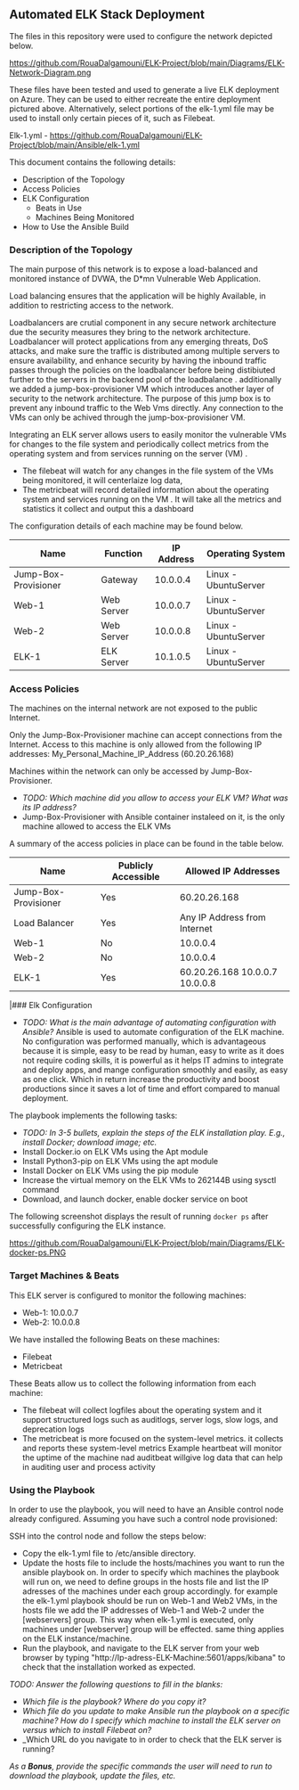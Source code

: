 ## Automated ELK Stack Deployment

The files in this repository were used to configure the network depicted below.

https://github.com/RouaDalgamouni/ELK-Project/blob/main/Diagrams/ELK-Network-Diagram.png 

These files have been tested and used to generate a live ELK deployment on Azure. They can be used to either recreate the entire deployment pictured above. Alternatively, select portions of the elk-1.yml file may be used to install only certain pieces of it, such as Filebeat.

  Elk-1.yml - https://github.com/RouaDalgamouni/ELK-Project/blob/main/Ansible/elk-1.yml 

This document contains the following details:
- Description of the Topology
- Access Policies
- ELK Configuration
  - Beats in Use
  - Machines Being Monitored
- How to Use the Ansible Build


### Description of the Topology

The main purpose of this network is to expose a load-balanced and monitored instance of DVWA, the D*mn Vulnerable Web Application.

Load balancing ensures that the application will be highly Available, in addition to restricting access to the network.

Loadbalancers are crutial component in any secure network architecture due the security measures they bring to the network architecture. Loadbalancer will protect applications from any emerging threats, DoS attacks, and make sure the traffic is distributed among multiple servers to ensure availability, and enhance security by having the inbound traffic passes through the policies on the loadbalancer before being distibiuted further to the servers in the backend pool of the loadbalance
.
additionally we added a jump-box-provisioner VM which introduces another layer of security to the network architecture. The purpose of this jump box is to prevent any inbound traffic to the Web Vms directly. Any connection to the VMs can only be achived through the jump-box-provisioner VM.

Integrating an ELK server allows users to easily monitor the vulnerable VMs for changes to the file system and periodically collect metrics from the operating system and from services running on the server (VM) .

- The filebeat will watch for any changes in the file system of the VMs being monitored, it will centerlaize log data, 
- The metricbeat will record detailed information about the operating system and services running on the VM . It will take all the metrics and statistics it collect and output this a dashboard

The configuration details of each machine may be found below.

| Name                 | Function   | IP Address | Operating System     |
|----------------------|------------|------------|----------------------|
| Jump-Box-Provisioner | Gateway    | 10.0.0.4   | Linux - UbuntuServer |
| Web-1                | Web Server | 10.0.0.7   | Linux - UbuntuServer |
| Web-2                | Web Server | 10.0.0.8   | Linux - UbuntuServer |
| ELK-1                | ELK Server | 10.1.0.5   | Linux - UbuntuServer |

### Access Policies

The machines on the internal network are not exposed to the public Internet. 

Only the Jump-Box-Provisioner machine can accept connections from the Internet. Access to this machine is only allowed from the following IP addresses: My_Personal_Machine_IP_Address (60.20.26.168)

Machines within the network can only be accessed by Jump-Box-Provisioner.
- _TODO: Which machine did you allow to access your ELK VM? What was its IP address?_
- Jump-Box-Provisioner with Ansible container instaleed on it, is the only machine allowed to access the ELK VMs 

A summary of the access policies in place can be found in the table below.

| Name                 | Publicly Accessible | Allowed IP Addresses            |
|----------------------|---------------------|---------------------------------|
| Jump-Box-Provisioner |         Yes         | 60.20.26.168                    |
| Load Balancer        |         Yes         | Any IP Address from Internet    |
| Web-1                |          No         | 10.0.0.4                        |
| Web-2                |          No         | 10.0.0.4                        |
| ELK-1                |         Yes         | 60.20.26.168 10.0.0.7 10.0.0.8  |

|### Elk Configuration

- _TODO: What is the main advantage of automating configuration with Ansible?_
Ansible is used to automate configuration of the ELK machine. No configuration was performed manually, which is advantageous because it is simple, easy to be read by human, easy to write as it does not require coding skills, it is powerful as it helps IT admins to integrate and deploy apps, and mange configuration smoothly and easily, as easy as one click. Which in return increase the productivity and boost productions since it saves a lot of time and effort compared to manual deployment.



The playbook implements the following tasks:
- _TODO: In 3-5 bullets, explain the steps of the ELK installation play. E.g., install Docker; download image; etc._
- Install Docker.io on ELK VMs using the Apt module
- Install Python3-pip on ELK VMs using the apt module
- Install Docker on ELK VMs using the pip module
- Increase the virtual memory on the ELK VMs to 262144B using sysctl command
- Download, and launch docker, enable docker service on boot

The following screenshot displays the result of running `docker ps` after successfully configuring the ELK instance.

https://github.com/RouaDalgamouni/ELK-Project/blob/main/Diagrams/ELK-docker-ps.PNG 

### Target Machines & Beats
This ELK server is configured to monitor the following machines:

- Web-1: 10.0.0.7
- Web-2: 10.0.0.8

We have installed the following Beats on these machines:
- Filebeat
- Metricbeat

These Beats allow us to collect the following information from each machine:

- The filebeat will collect logfiles about the operating system and it support structured logs such as auditlogs, server logs, slow logs, and deprecation logs
- The metricbeat is more focused on the system-level metrics. it collects and reports these system-level metrics
Example heartbeat will monitor the uptime of the machine nad auditbeat willgive log data that can help in auditing user and process activity

### Using the Playbook
In order to use the playbook, you will need to have an Ansible control node already configured. Assuming you have such a control node provisioned: 

SSH into the control node and follow the steps below:
- Copy the elk-1.yml file to /etc/ansible directory.
- Update the hosts file to include the hosts/machines you want to run the ansible playbook on. In order to specify which machines the playbook will run on, we need to define groups in the hosts file and list the IP adresses of the machines under each group accordingly. for example the elk-1.yml playbook should be run on Web-1 and Web2 VMs, in the hosts file we add the IP addresses of Web-1 and Web-2 under the [webservers] group. This way when elk-1.yml is executed, only machines under [webserver] group will be effected. same thing applies on the ELK instance/machine.
- Run the playbook, and navigate to the ELK server from your web browser by typing "http://Ip-adress-ELK-Machine:5601/apps/kibana" to check that the installation worked as expected.

_TODO: Answer the following questions to fill in the blanks:_
- _Which file is the playbook? Where do you copy it?_
- _Which file do you update to make Ansible run the playbook on a specific machine? How do I specify which machine to install the ELK server on versus which to install Filebeat on?_
- _Which URL do you navigate to in order to check that the ELK server is running?

_As a **Bonus**, provide the specific commands the user will need to run to download the playbook, update the files, etc._
